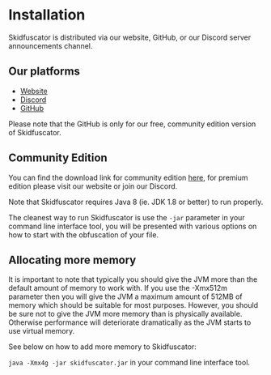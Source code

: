 # Installation

Skidfuscator is distributed via our website, GitHub, or our Discord server announcements channel. 

## Our platforms 
- [Website](https://skidfuscator.dev)
- [Discord](https://discord.gg/7pVgsRweeh)
- [GitHub](https://github.com/terminalsin/skidfuscator-java-obfuscator)

Please note that the GitHub is only for our free, community edition version of Skidfuscator.

## Community Edition

You can find the download link for community edition [here](https://github.com/skidfuscatordev/skidfuscator-java-obfuscator/releases/), for premium edition please visit our website or join our Discord. 

Note that Skidfuscator requires Java 8 (ie. JDK 1.8 or better) to run properly. 

The cleanest way to run Skidfuscator is use the `-jar` parameter in your command line interface tool, you will be presented with various options on how to start with the obfuscation of your file.

## Allocating more memory
It is important to note that typically you should give the JVM more than the default amount of memory to work with. If you use the -Xmx512m parameter then you will give the JVM a maximum amount of 512MB of memory which should be suitable for most purposes. However, you should be sure not to give the JVM more memory than is physically available. Otherwise performance will deteriorate dramatically as the JVM starts to use virtual memory. 

See below on how to add more memory to Skidfuscator: 

`java -Xmx4g -jar skidfuscator.jar` in your command line interface tool.
